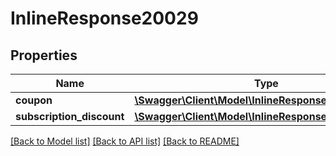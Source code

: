 # InlineResponse20029

## Properties
Name | Type | Description | Notes
------------ | ------------- | ------------- | -------------
**coupon** | [**\Swagger\Client\Model\InlineResponse20012Content**](InlineResponse20012Content.md) |  | [optional] 
**subscription_discount** | [**\Swagger\Client\Model\InlineResponse20028**](InlineResponse20028.md) |  | [optional] 

[[Back to Model list]](../README.md#documentation-for-models) [[Back to API list]](../README.md#documentation-for-api-endpoints) [[Back to README]](../README.md)


